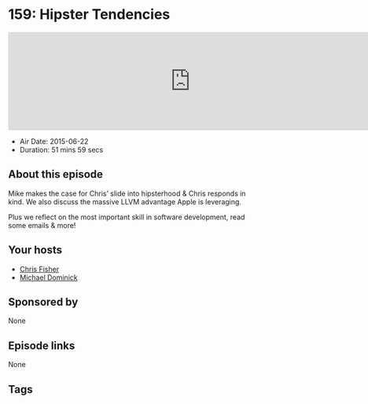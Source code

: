 # 159: Hipster Tendencies

<iframe src="https://player.fireside.fm/v2/MLf2ZzhC+D-0kZ2kJ?theme=dark" width="740" height="200" frameborder="0" scrolling="no"></iframe>

* Air Date: 2015-06-22
* Duration: 51 mins 59 secs

## About this episode

Mike makes the case for Chris’ slide into hipsterhood & Chris responds in kind. We also discuss the massive LLVM advantage Apple is leveraging.

Plus we reflect on the most important skill in software development, read some emails & more!

## Your hosts
* [Chris Fisher](https://coder.show/hosts/chrislas)
* [Michael Dominick](https://coder.show/hosts/michael)

## Sponsored by

None



## Episode links

None



## Tags

